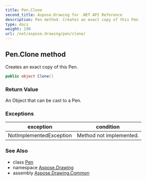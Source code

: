```yaml
---
title: Pen.Clone
second_title: Aspose.Drawing for .NET API Reference
description: Pen method. Creates an exact copy of this Pen
type: docs
weight: 190
url: /net/aspose.drawing/pen/clone/
---
```

## Pen.Clone method

Creates an exact copy of this Pen.

```csharp
public object Clone()
```

### Return Value

An Object that can be cast to a Pen.

### Exceptions

| exception | condition |
| --- | --- |
| NotImplementedException | Method not implemented. |

### See Also

* class [Pen](../)
* namespace [Aspose.Drawing](../../pen/)
* assembly [Aspose.Drawing.Common](../../../)


